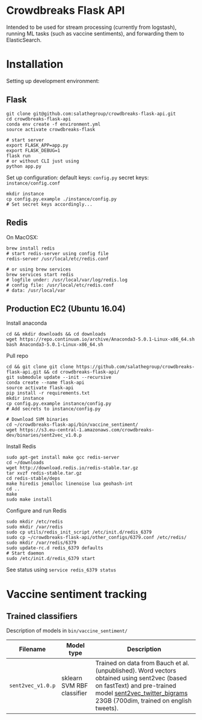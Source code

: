# Crowdbreaks Flask API 

Intended to be used for stream processing (currently from logstash), running ML tasks (such as vaccine sentiments), and forwarding them to ElasticSearch.


# Installation
Setting up development environment:
## Flask
```
git clone git@github.com:salathegroup/crowdbreaks-flask-api.git
cd crowdbreaks-flask-api
conda env create -f environment.yml
source activate crowdbreaks-flask

# start server
export FLASK_APP=app.py
export FLASK_DEBUG=1
flask run
# or without CLI just using
python app.py
```
Set up configuration:
default keys: `config.py`
secret keys: `instance/config.conf`
```
mkdir instance
cp config.py.example ./instance/config.py
# Set secret keys accordingly...
```


## Redis
On MacOSX:
```
brew install redis
# start redis-server using config file 
redis-server /usr/local/etc/redis.conf

# or using brew services
brew services start redis
# logfile under: /usr/local/var/log/redis.log
# config file: /usr/local/etc/redis.conf
# data: /usr/local/var

```

## Production EC2 (Ubuntu 16.04)
Install anaconda
```
cd && mkdir downloads && cd downloads
wget https://repo.continuum.io/archive/Anaconda3-5.0.1-Linux-x86_64.sh
bash Anaconda3-5.0.1-Linux-x86_64.sh
```
Pull repo
```
cd && git clone git clone https://github.com/salathegroup/crowdbreaks-flask-api.git && cd crowdbreaks-flask-api/
git submodule update --init --recursive
conda create --name flask-api
source activate flask-api
pip install -r requirements.txt
mkdir instance
cp config.py.example instance/config.py
# Add secrets to instance/config.py

# Download SVM binaries
cd ~/crowdbreaks-flask-api/bin/vaccine_sentiment/
wget https://s3.eu-central-1.amazonaws.com/crowdbreaks-dev/binaries/sent2vec_v1.0.p
``` 
Install Redis

```
sudo apt-get install make gcc redis-server
cd ~/downloads
wget http://download.redis.io/redis-stable.tar.gz
tar xvzf redis-stable.tar.gz 
cd redis-stable/deps
make hiredis jemalloc linenoise lua geohash-int
cd ..
make
sudo make install
```
Configure and run Redis
```
sudo mkdir /etc/redis
sudo mkdir /var/redis
sudo cp utils/redis_init_script /etc/init.d/redis_6379
sudo cp ~/crowdbreaks-flask-api/other_configs/6379.conf /etc/redis/
sudo mkdir /var/redis/6379
sudo update-rc.d redis_6379 defaults
# Start daemon
sudo /etc/init.d/redis_6379 start
```
See status using `service redis_6379 status`




# Vaccine sentiment tracking

## Trained classifiers
Description of models in `bin/vaccine_sentiment/` 


| Filename | Model type | Description |
| ------ | ------ | ------ |
| `sent2vec_v1.0.p` | sklearn SVM RBF classifier | Trained on data from Bauch et al. (unpublished). Word vectors obtained using sent2vec (based on fastText) and pre-trained model [sent2vec_twitter_bigrams](https://drive.google.com/open?id=0B6VhzidiLvjSeHI4cmdQdXpTRHc) 23GB (700dim, trained on english tweets). |


